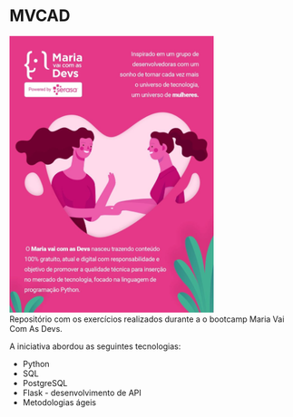 # MVCAD
<img src='https://github.com/kfmr/MVCAD/blob/main/MVCAD.jpg' width="360px"/> <br />
Repositório com os exercícios realizados durante a o bootcamp Maria Vai Com As Devs. <br />

A iniciativa abordou as seguintes tecnologias:
- Python
- SQL
- PostgreSQL
- Flask - desenvolvimento de API
- Metodologias ágeis

